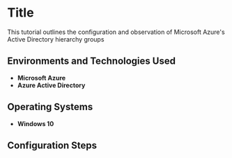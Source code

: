 <h1>Title</h1>
This tutorial outlines the configuration and observation of Microsoft Azure's Active Directory hierarchy groups

<h2>Environments and Technologies Used</h2>

- <b>Microsoft Azure</b> 
- <b>Azure Active Directory</b>

<h2>Operating Systems</h2>

- <b>Windows 10</b>


<h2>Configuration Steps</h2>
